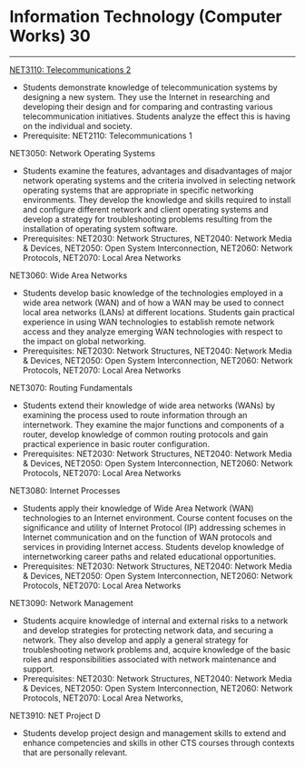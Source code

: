 # Information Technology (Computer Works) 30

---

[NET3110: Telecommunications 2](NET3110.md)

* Students demonstrate knowledge of telecommunication systems by designing a new system. They use the Internet in researching and developing their design and for comparing and contrasting various telecommunication initiatives. Students analyze the effect this is having on the individual and society.
* Prerequisite: NET2110: Telecommunications 1

NET3050: Network Operating Systems

* Students examine the features, advantages and disadvantages of major network operating systems and the criteria involved in selecting network operating systems that are appropriate in specific networking environments. They develop the knowledge and skills required to install and configure different network and client operating systems and develop a strategy for troubleshooting problems resulting from the installation of operating system software.
* Prerequisites: NET2030: Network Structures, NET2040: Network Media & Devices, NET2050: Open System Interconnection, NET2060: Network Protocols, NET2070: Local Area Networks

NET3060: Wide Area Networks

* Students develop basic knowledge of the technologies employed in a wide area network (WAN) and of how a WAN may be used to connect local area networks (LANs) at different locations. Students gain practical experience in using WAN technologies to establish remote network access and they analyze emerging WAN technologies with respect to the impact on global networking.
* Prerequisites: NET2030: Network Structures, NET2040: Network Media & Devices, NET2050: Open System Interconnection, NET2060: Network Protocols, NET2070: Local Area Networks

NET3070: Routing Fundamentals

* Students extend their knowledge of wide area networks (WANs) by examining the process used to route information through an internetwork. They examine the major functions and components of a router, develop knowledge of common routing protocols and gain practical experience in basic router configuration.
* Prerequisites: NET2030: Network Structures, NET2040: Network Media & Devices, NET2050: Open System Interconnection, NET2060: Network Protocols, NET2070: Local Area Networks

NET3080: Internet Processes

* Students apply their knowledge of Wide Area Network (WAN) technologies to an Internet environment. Course content focuses on the significance and utility of Internet Protocol (IP) addressing schemes in Internet communication and on the function of WAN protocols and services in providing Internet access. Students develop knowledge of internetworking career paths and related educational opportunities.
* Prerequisites: NET2030: Network Structures, NET2040: Network Media & Devices, NET2050: Open System Interconnection, NET2060: Network Protocols, NET2070: Local Area Networks

NET3090: Network Management

* Students acquire knowledge of internal and external risks to a network and develop strategies for protecting network data, and securing a network. They also develop and apply a general strategy for troubleshooting network problems and,  acquire knowledge of the basic roles and responsibilities associated with network maintenance and support.
* Prerequisites: NET2030: Network Structures, NET2040: Network Media & Devices, NET2050: Open System Interconnection, NET2060: Network Protocols, NET2070: Local Area Networks,

NET3910: NET Project D

* Students develop project design and management skills to extend and enhance competencies and skills in other CTS courses through contexts that are personally relevant.
